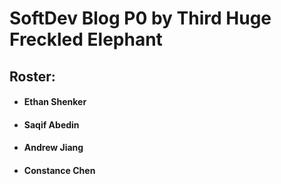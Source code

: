 # SoftDev Blog P0 by Third Huge Freckled Elephant

## Roster:
- #### Ethan Shenker
- #### Saqif Abedin
- #### Andrew Jiang
- #### Constance Chen
